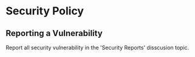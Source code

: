 # Security Policy


## Reporting a Vulnerability
Report all security vulnerability in the 'Security Reports' disscusion topic.
